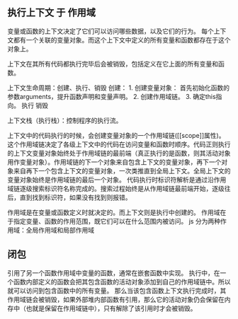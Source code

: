 ## 执行上下文 于 作用域
  变量或函数的上下文决定了它们可以访问哪些数据，以及它们的行为。
  每个上下文都有一个关联的变量对象。而这个上下文中定义的所有变量和函数都存在于这个对象上。

  上下文在其所有代码都执行完毕后会被销毁，包括定义在它上面的所有变量和函数。

  上下文生命周期：创建、执行、销毁
  创建：
    1. 创建变量对象： 首先初始化函数的参数arguments，提升函数声明和变量声明。
    2. 创建作用域链。
    3. 确定this指向。
  执行
  销毁

  上下文栈（执行栈）：控制程序的执行流。

  上下文中的代码执行的时候，会创建变量对象的一个作用域链([[scope]]属性)。这个作用域链决定了各级上下文中的代码在访问变量和函数时顺序。代码正则执行的上下文变量对象始终处于作用域链的最前端（真正执行的是函数，则其活动对象用作变量对象）。作用域链的下一个对象来自包含上下文的变量对象，再下一个对象来自再下一个包含上下文的变量对象，一次类推直到全局上下文。全局上下文的变量对象始终是作用域链的最后一个对象。
  代码执行时标识符解析是通过沿作用域链逐级搜索标识符名称完成的。搜索过程始终是从作用域链最前端开始，逐级往后，直到找到标识符，如果没有找到则报错。

  作用域是在变量或函数定义时就决定的。而上下文则是执行中创建的。
  作用域在于指定变量、函数的作用范围，既它们可以在什么范围内被访问。
  js 分为两种作用域：全局作用域和局部作用域

## 闭包
  引用了另一个函数作用域中变量的函数，通常在嵌套函数中实现。
  执行中，在一个函数内部定义的函数会把其包含函数的活动对象添加到自己的作用域链中。所以就可以访问到包含函数中的所有变量。
  那么当该包含函数上下文执行完成时，其作用域链会被销毁，如果外部堆内部函数有引用，那么它的活动对象仍会保留在内存中（也就是保留在作用域链中），只有解除了该引用时才会被销毁。
